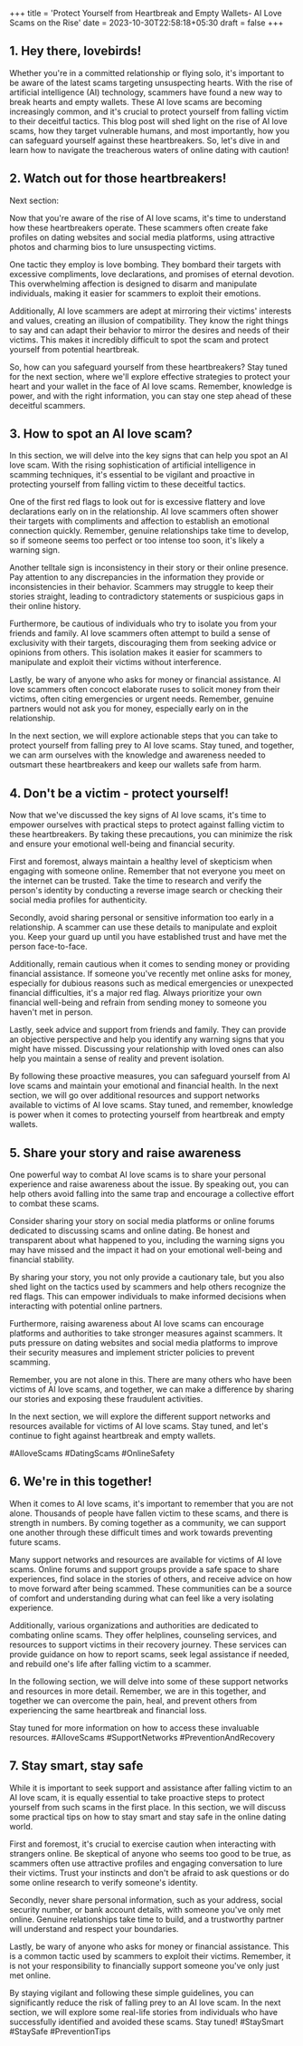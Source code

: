 +++
title = 'Protect Yourself from Heartbreak and Empty Wallets- AI Love Scams on the Rise'
date = 2023-10-30T22:58:18+05:30
draft = false
+++

## **1. Hey there, lovebirds!**

Whether you're in a committed relationship or flying solo, it's important to be aware of the latest scams targeting unsuspecting hearts. With the rise of artificial intelligence (AI) technology, scammers have found a new way to break hearts and empty wallets. These AI love scams are becoming increasingly common, and it's crucial to protect yourself from falling victim to their deceitful tactics. This blog post will shed light on the rise of AI love scams, how they target vulnerable humans, and most importantly, how you can safeguard yourself against these heartbreakers. So, let's dive in and learn how to navigate the treacherous waters of online dating with caution!

## **2. Watch out for those heartbreakers!**

Next section:

Now that you're aware of the rise of AI love scams, it's time to understand how these heartbreakers operate. These scammers often create fake profiles on dating websites and social media platforms, using attractive photos and charming bios to lure unsuspecting victims.

One tactic they employ is love bombing. They bombard their targets with excessive compliments, love declarations, and promises of eternal devotion. This overwhelming affection is designed to disarm and manipulate individuals, making it easier for scammers to exploit their emotions.

Additionally, AI love scammers are adept at mirroring their victims' interests and values, creating an illusion of compatibility. They know the right things to say and can adapt their behavior to mirror the desires and needs of their victims. This makes it incredibly difficult to spot the scam and protect yourself from potential heartbreak.

So, how can you safeguard yourself from these heartbreakers? Stay tuned for the next section, where we'll explore effective strategies to protect your heart and your wallet in the face of AI love scams. Remember, knowledge is power, and with the right information, you can stay one step ahead of these deceitful scammers.

## **3. How to spot an AI love scam?**

In this section, we will delve into the key signs that can help you spot an AI love scam. With the rising sophistication of artificial intelligence in scamming techniques, it's essential to be vigilant and proactive in protecting yourself from falling victim to these deceitful tactics.

One of the first red flags to look out for is excessive flattery and love declarations early on in the relationship. AI love scammers often shower their targets with compliments and affection to establish an emotional connection quickly. Remember, genuine relationships take time to develop, so if someone seems too perfect or too intense too soon, it's likely a warning sign.

Another telltale sign is inconsistency in their story or their online presence. Pay attention to any discrepancies in the information they provide or inconsistencies in their behavior. Scammers may struggle to keep their stories straight, leading to contradictory statements or suspicious gaps in their online history.

Furthermore, be cautious of individuals who try to isolate you from your friends and family. AI love scammers often attempt to build a sense of exclusivity with their targets, discouraging them from seeking advice or opinions from others. This isolation makes it easier for scammers to manipulate and exploit their victims without interference.

Lastly, be wary of anyone who asks for money or financial assistance. AI love scammers often concoct elaborate ruses to solicit money from their victims, often citing emergencies or urgent needs. Remember, genuine partners would not ask you for money, especially early on in the relationship.

In the next section, we will explore actionable steps that you can take to protect yourself from falling prey to AI love scams. Stay tuned, and together, we can arm ourselves with the knowledge and awareness needed to outsmart these heartbreakers and keep our wallets safe from harm.

## **4. Don't be a victim - protect yourself!**

Now that we've discussed the key signs of AI love scams, it's time to empower ourselves with practical steps to protect against falling victim to these heartbreakers. By taking these precautions, you can minimize the risk and ensure your emotional well-being and financial security.

First and foremost, always maintain a healthy level of skepticism when engaging with someone online. Remember that not everyone you meet on the internet can be trusted. Take the time to research and verify the person's identity by conducting a reverse image search or checking their social media profiles for authenticity.

Secondly, avoid sharing personal or sensitive information too early in a relationship. A scammer can use these details to manipulate and exploit you. Keep your guard up until you have established trust and have met the person face-to-face.

Additionally, remain cautious when it comes to sending money or providing financial assistance. If someone you've recently met online asks for money, especially for dubious reasons such as medical emergencies or unexpected financial difficulties, it's a major red flag. Always prioritize your own financial well-being and refrain from sending money to someone you haven't met in person.

Lastly, seek advice and support from friends and family. They can provide an objective perspective and help you identify any warning signs that you might have missed. Discussing your relationship with loved ones can also help you maintain a sense of reality and prevent isolation.

By following these proactive measures, you can safeguard yourself from AI love scams and maintain your emotional and financial health. In the next section, we will go over additional resources and support networks available to victims of AI love scams. Stay tuned, and remember, knowledge is power when it comes to protecting yourself from heartbreak and empty wallets.

## **5. Share your story and raise awareness**

One powerful way to combat AI love scams is to share your personal experience and raise awareness about the issue. By speaking out, you can help others avoid falling into the same trap and encourage a collective effort to combat these scams.

Consider sharing your story on social media platforms or online forums dedicated to discussing scams and online dating. Be honest and transparent about what happened to you, including the warning signs you may have missed and the impact it had on your emotional well-being and financial stability.

By sharing your story, you not only provide a cautionary tale, but you also shed light on the tactics used by scammers and help others recognize the red flags. This can empower individuals to make informed decisions when interacting with potential online partners.

Furthermore, raising awareness about AI love scams can encourage platforms and authorities to take stronger measures against scammers. It puts pressure on dating websites and social media platforms to improve their security measures and implement stricter policies to prevent scamming.

Remember, you are not alone in this. There are many others who have been victims of AI love scams, and together, we can make a difference by sharing our stories and exposing these fraudulent activities.

In the next section, we will explore the different support networks and resources available for victims of AI love scams. Stay tuned, and let's continue to fight against heartbreak and empty wallets.

#AIloveScams #DatingScams #OnlineSafety

## **6. We're in this together!**

When it comes to AI love scams, it's important to remember that you are not alone. Thousands of people have fallen victim to these scams, and there is strength in numbers. By coming together as a community, we can support one another through these difficult times and work towards preventing future scams.

Many support networks and resources are available for victims of AI love scams. Online forums and support groups provide a safe space to share experiences, find solace in the stories of others, and receive advice on how to move forward after being scammed. These communities can be a source of comfort and understanding during what can feel like a very isolating experience.

Additionally, various organizations and authorities are dedicated to combating online scams. They offer helplines, counseling services, and resources to support victims in their recovery journey. These services can provide guidance on how to report scams, seek legal assistance if needed, and rebuild one's life after falling victim to a scammer.

In the following section, we will delve into some of these support networks and resources in more detail. Remember, we are in this together, and together we can overcome the pain, heal, and prevent others from experiencing the same heartbreak and financial loss.

Stay tuned for more information on how to access these invaluable resources. #AIloveScams #SupportNetworks #PreventionAndRecovery

## **7. Stay smart, stay safe**

While it is important to seek support and assistance after falling victim to an AI love scam, it is equally essential to take proactive steps to protect yourself from such scams in the first place. In this section, we will discuss some practical tips on how to stay smart and stay safe in the online dating world.

First and foremost, it's crucial to exercise caution when interacting with strangers online. Be skeptical of anyone who seems too good to be true, as scammers often use attractive profiles and engaging conversation to lure their victims. Trust your instincts and don't be afraid to ask questions or do some online research to verify someone's identity.

Secondly, never share personal information, such as your address, social security number, or bank account details, with someone you've only met online. Genuine relationships take time to build, and a trustworthy partner will understand and respect your boundaries.

Lastly, be wary of anyone who asks for money or financial assistance. This is a common tactic used by scammers to exploit their victims. Remember, it is not your responsibility to financially support someone you've only just met online.

By staying vigilant and following these simple guidelines, you can significantly reduce the risk of falling prey to an AI love scam. In the next section, we will explore some real-life stories from individuals who have successfully identified and avoided these scams. Stay tuned! #StaySmart #StaySafe #PreventionTips